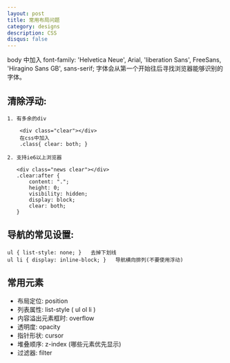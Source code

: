 ```yaml
---
layout: post
title: 常用布局问题
category: designs
description: CSS
disqus: false
---
```


body 中加入 font-family: 'Helvetica Neue', Arial, 'liberation Sans', FreeSans, 'Hiragino Sans GB', sans-serif; 字体会从第一个开始往后寻找浏览器能够识别的字体。   

## 清除浮动:   

	1. 有多余的div   

        <div class="clear"></div>    
        在css中加入   
        .class{ clear: both; }    

    2. 支持ie6以上浏览器   

       <div class="news clear"></div>   
       .clear:after {
           content: ".";
           height: 0;
           visibility: hidden;
           display: block;
           clear: both;
       }
   

## 导航的常见设置:   
	ul { list-style: none; }   去掉下划线   
	ul li { display: inline-block; }   导航横向排列(不要使用浮动)   

## 常用元素   
* 布局定位: position
* 列表属性: list-style ( ul ol li )   
* 内容溢出元素框时: overflow   
* 透明度: opacity   
* 指针形状: cursor   
* 堆叠顺序: z-index (哪些元素优先显示)   
* 过滤器: filter   















